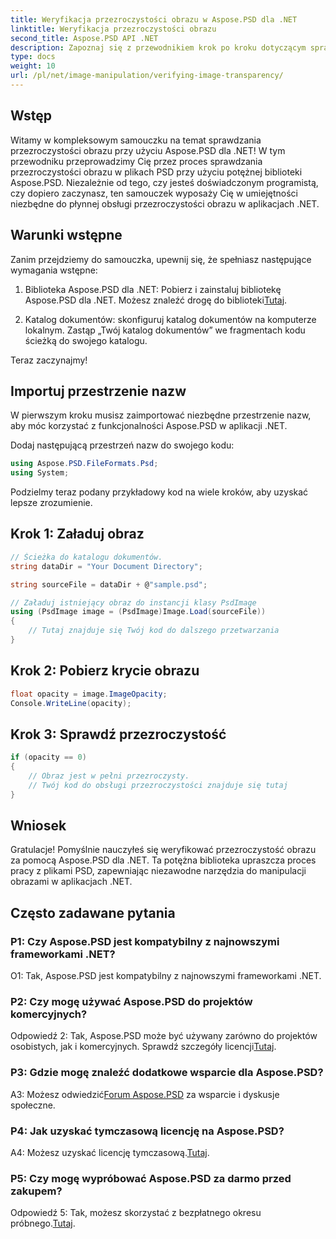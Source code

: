 ```yaml
---
title: Weryfikacja przezroczystości obrazu w Aspose.PSD dla .NET
linktitle: Weryfikacja przezroczystości obrazu
second_title: Aspose.PSD API .NET
description: Zapoznaj się z przewodnikiem krok po kroku dotyczącym sprawdzania przezroczystości obrazu w Aspose.PSD dla .NET.
type: docs
weight: 10
url: /pl/net/image-manipulation/verifying-image-transparency/
---
```

## Wstęp

Witamy w kompleksowym samouczku na temat sprawdzania przezroczystości obrazu przy użyciu Aspose.PSD dla .NET! W tym przewodniku przeprowadzimy Cię przez proces sprawdzania przezroczystości obrazu w plikach PSD przy użyciu potężnej biblioteki Aspose.PSD. Niezależnie od tego, czy jesteś doświadczonym programistą, czy dopiero zaczynasz, ten samouczek wyposaży Cię w umiejętności niezbędne do płynnej obsługi przezroczystości obrazu w aplikacjach .NET.

## Warunki wstępne

Zanim przejdziemy do samouczka, upewnij się, że spełniasz następujące wymagania wstępne:

1.  Biblioteka Aspose.PSD dla .NET: Pobierz i zainstaluj bibliotekę Aspose.PSD dla .NET. Możesz znaleźć drogę do biblioteki[Tutaj](https://releases.aspose.com/psd/net/).

2. Katalog dokumentów: skonfiguruj katalog dokumentów na komputerze lokalnym. Zastąp „Twój katalog dokumentów” we fragmentach kodu ścieżką do swojego katalogu.

Teraz zaczynajmy!

## Importuj przestrzenie nazw

W pierwszym kroku musisz zaimportować niezbędne przestrzenie nazw, aby móc korzystać z funkcjonalności Aspose.PSD w aplikacji .NET.

Dodaj następującą przestrzeń nazw do swojego kodu:

```csharp
using Aspose.PSD.FileFormats.Psd;
using System;
```

Podzielmy teraz podany przykładowy kod na wiele kroków, aby uzyskać lepsze zrozumienie.

## Krok 1: Załaduj obraz

```csharp
// Ścieżka do katalogu dokumentów.
string dataDir = "Your Document Directory";

string sourceFile = dataDir + @"sample.psd";

// Załaduj istniejący obraz do instancji klasy PsdImage
using (PsdImage image = (PsdImage)Image.Load(sourceFile))
{
    // Tutaj znajduje się Twój kod do dalszego przetwarzania
}
```

## Krok 2: Pobierz krycie obrazu

```csharp
float opacity = image.ImageOpacity;
Console.WriteLine(opacity);
```

## Krok 3: Sprawdź przezroczystość

```csharp
if (opacity == 0)
{
    // Obraz jest w pełni przezroczysty.
    // Twój kod do obsługi przezroczystości znajduje się tutaj
}
```

## Wniosek

Gratulacje! Pomyślnie nauczyłeś się weryfikować przezroczystość obrazu za pomocą Aspose.PSD dla .NET. Ta potężna biblioteka upraszcza proces pracy z plikami PSD, zapewniając niezawodne narzędzia do manipulacji obrazami w aplikacjach .NET.

## Często zadawane pytania

### P1: Czy Aspose.PSD jest kompatybilny z najnowszymi frameworkami .NET?

O1: Tak, Aspose.PSD jest kompatybilny z najnowszymi frameworkami .NET.

### P2: Czy mogę używać Aspose.PSD do projektów komercyjnych?

 Odpowiedź 2: Tak, Aspose.PSD może być używany zarówno do projektów osobistych, jak i komercyjnych. Sprawdź szczegóły licencji[Tutaj](https://purchase.aspose.com/buy).

### P3: Gdzie mogę znaleźć dodatkowe wsparcie dla Aspose.PSD?

 A3: Możesz odwiedzić[Forum Aspose.PSD](https://forum.aspose.com/c/psd/34) za wsparcie i dyskusje społeczne.

### P4: Jak uzyskać tymczasową licencję na Aspose.PSD?

 A4: Możesz uzyskać licencję tymczasową.[Tutaj](https://purchase.aspose.com/temporary-license/).

### P5: Czy mogę wypróbować Aspose.PSD za darmo przed zakupem?

Odpowiedź 5: Tak, możesz skorzystać z bezpłatnego okresu próbnego.[Tutaj](https://releases.aspose.com/).